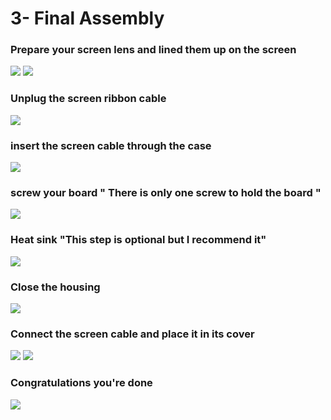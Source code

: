 # 3- Final Assembly

### Prepare your screen lens and lined them up on the screen
![](1.JPG)
![](2.JPG)
### Unplug the screen ribbon cable
![](3.JPG)
### insert the screen cable through the case 
![](4.JPG)
### screw your board "  There is only one screw to hold the board "
![](5.JPG)
### Heat sink "This step is optional but I recommend it"
![](6.JPG)
### Close the housing 
![](7.JPG)
### Connect the screen cable and place it in its cover 
![](8.JPG)
![](9.JPG)
### Congratulations you're done
![](10.JPG)
